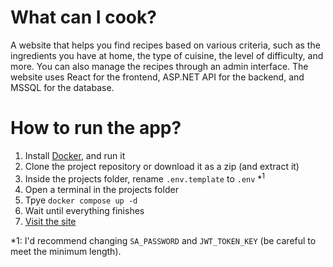 # What can I cook?

A website that helps you find recipes based on various criteria, such as the ingredients you have at home, the type of cuisine, the level of difficulty, and more. You can also manage the recipes through an admin interface. The website uses React for the frontend, ASP.NET API for the backend, and MSSQL for the database.

# How to run the app?

1. Install [Docker](https://www.docker.com/), and run it
2. Clone the project repository or download it as a zip (and extract it)
3. Inside the projects folder, rename `.env.template` to `.env` *<sup>1</sup>
4. Open a terminal in the projects folder
5. Tpye `docker compose up -d`
6. Wait until everything finishes
7. [Visit the site](http://localhost:80)

*1: I'd recommend changing `SA_PASSWORD` and `JWT_TOKEN_KEY` (be careful to meet the minimum length).
